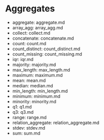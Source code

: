 # Aggregates

- aggregate: aggregate.md
- array_agg: array_agg.md
- collect: collect.md
- concatenate: concatenate.md
- count: count.md
- count_distinct: count_distinct.md
- count_missing: count_missing.md
- iqr: iqr.md
- majority: majority.md
- max_length: max_length.md
- maximum: maximum.md
- mean: mean.md
- median: median.md
- min_length: min_length.md
- minimum: minimum.md
- minority: minority.md
- q1: q1.md
- q3: q3.md
- range: range.md
- relation_aggregate: relation_aggregate.md
- stdev: stdev.md
- sum: sum.md


